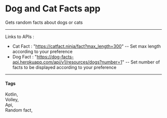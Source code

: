 # Dog and Cat Facts app
Gets random facts about dogs or cats <br/> <hr/>
Links to APIs : <br/>
- Cat Fact : "https://catfact.ninja/fact?max_length=300"
-- Set max length according to your preference
- Dog Fact : "https://dog-facts-api.herokuapp.com/api/v1/resources/dogs?number=1"
-- Set number of facts to be displayed according to your preference 
<hr/>

#### Tags
Kotlin, <br/>Volley, <br/>Api, <br/>Random fact, 